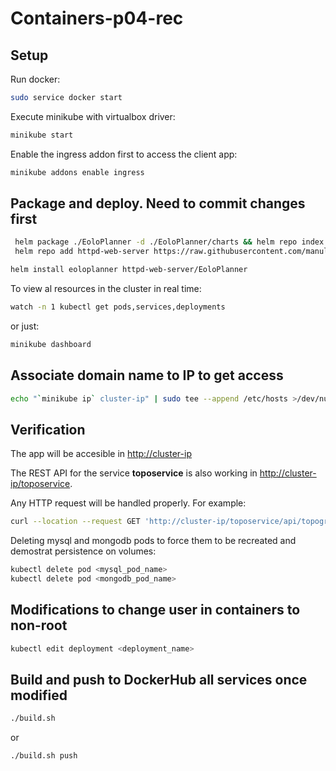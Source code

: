 # Containers-p04-rec

## Setup

Run docker:

```sh
sudo service docker start
```

Execute minikube with virtualbox driver:

```sh
minikube start
```

Enable the ingress addon first to access the client app:

```sh
minikube addons enable ingress
```

## Package and deploy. Need to commit changes first

```sh
 helm package ./EoloPlanner -d ./EoloPlanner/charts && helm repo index ./EoloPlanner/charts && helm repo update
 helm repo add httpd-web-server https://raw.githubusercontent.com/manulorente/mcloudapps-M3/main/Containers-P04-rec/EoloPlanner/charts/
```

```sh
helm install eoloplanner httpd-web-server/EoloPlanner
```

To view al resources in the cluster in real time:

```sh
watch -n 1 kubectl get pods,services,deployments
```

or just:

```sh
minikube dashboard
```

## Associate domain name to IP to get access

```sh
echo "`minikube ip` cluster-ip" | sudo tee --append /etc/hosts >/dev/null
```

## Verification

The app will be accesible in [http://cluster-ip](http://cluster-ip)

The REST API for the service **toposervice** is also working in [http://cluster-ip/toposervice](http://cluster-ip/toposervice).

Any HTTP request will be handled properly. For example:

```sh
curl --location --request GET 'http://cluster-ip/toposervice/api/topographicdetails/sevilla'
```

Deleting mysql and mongodb pods to force them to be recreated and demostrat persistence on volumes:

```sh
kubectl delete pod <mysql_pod_name>
kubectl delete pod <mongodb_pod_name>
```

## Modifications to change user in containers to non-root

```sh
kubectl edit deployment <deployment_name>
```

## Build and push to DockerHub all services once modified  

```sh
./build.sh
```

or

```sh
./build.sh push
```
